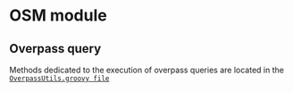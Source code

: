 # OSM module

## Overpass query
Methods dedicated to the execution of overpass queries are located in the 
[`OverpassUtils.groovy file`](./src/main/java/org/orbisgis/osm_utils/OverpassUtils.groovy)